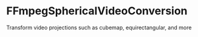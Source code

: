 # FFmpegSphericalVideoConversion
 Transform video projections such as cubemap, equirectangular, and more
